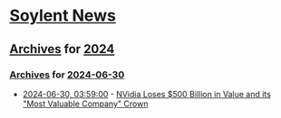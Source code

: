 # [Soylent News](../../../README.md)

## [Archives](../../index.md) for [2024](../index.md)

### [Archives](../../index.md) for [2024-06-30](index.md)

* [2024-06-30, 03:59:00](https://soylentnews.org/article.pl?sid=24/06/29/0325256&from=rss) - [NVidia Loses $500 Billion in Value and its \"Most Valuable Company\" Crown](https://soylentnews.org/article.pl?sid=24/06/29/0325256&from=rss)

